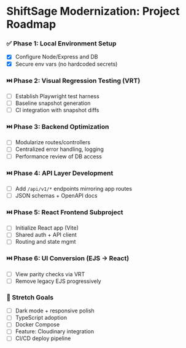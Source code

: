 # ShiftSage Modernization: Project Roadmap

### ✅ Phase 1: Local Environment Setup
- [x] Configure Node/Express and DB
- [x] Secure env vars (no hardcoded secrets)

### ⏭️ Phase 2: Visual Regression Testing (VRT)
- [ ] Establish Playwright test harness
- [ ] Baseline snapshot generation
- [ ] CI integration with snapshot diffs

### ⏭️ Phase 3: Backend Optimization
- [ ] Modularize routes/controllers
- [ ] Centralized error handling, logging
- [ ] Performance review of DB access

### ⏭️ Phase 4: API Layer Development
- [ ] Add `/api/v1/*` endpoints mirroring app routes
- [ ] JSON schemas + OpenAPI docs

### ⏭️ Phase 5: React Frontend Subproject
- [ ] Initialize React app (Vite)
- [ ] Shared auth + API client
- [ ] Routing and state mgmt

### ⏭️ Phase 6: UI Conversion (EJS → React)
- [ ] View parity checks via VRT
- [ ] Remove legacy EJS progressively

### 🌈 Stretch Goals
- [ ] Dark mode + responsive polish
- [ ] TypeScript adoption
- [ ] Docker Compose
- [ ] Feature: Cloudinary integration
- [ ] CI/CD deploy pipeline
